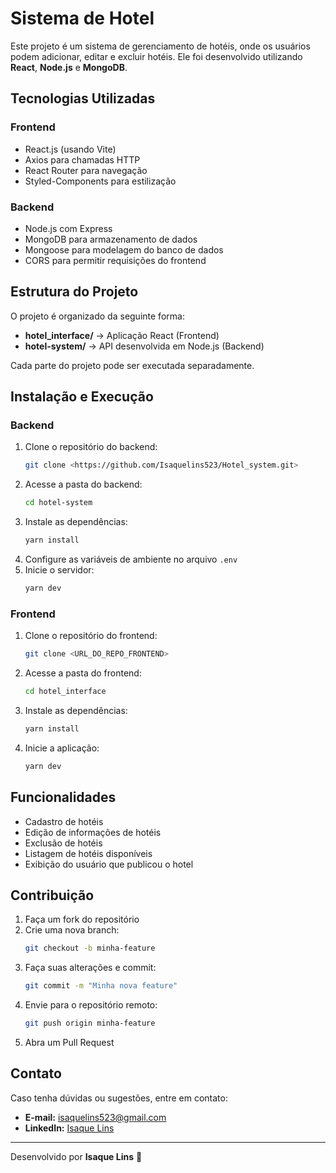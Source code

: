 # Sistema de Hotel

Este projeto é um sistema de gerenciamento de hotéis, onde os usuários podem adicionar, editar e excluir hotéis. Ele foi desenvolvido utilizando **React**, **Node.js** e **MongoDB**.

## Tecnologias Utilizadas

### Frontend

- React.js (usando Vite)
- Axios para chamadas HTTP
- React Router para navegação
- Styled-Components para estilização

### Backend

- Node.js com Express
- MongoDB para armazenamento de dados
- Mongoose para modelagem do banco de dados
- CORS para permitir requisições do frontend

## Estrutura do Projeto

O projeto é organizado da seguinte forma:

- **hotel_interface/** → Aplicação React (Frontend)
- **hotel-system/** → API desenvolvida em Node.js (Backend)

Cada parte do projeto pode ser executada separadamente.

## Instalação e Execução

### Backend

1. Clone o repositório do backend:
   ```sh
   git clone <https://github.com/Isaquelins523/Hotel_system.git>
   ```
2. Acesse a pasta do backend:
   ```sh
   cd hotel-system
   ```
3. Instale as dependências:
   ```sh
   yarn install
   ```
4. Configure as variáveis de ambiente no arquivo `.env`
5. Inicie o servidor:
   ```sh
   yarn dev
   ```

### Frontend

1. Clone o repositório do frontend:
   ```sh
   git clone <URL_DO_REPO_FRONTEND>
   ```
2. Acesse a pasta do frontend:
   ```sh
   cd hotel_interface
   ```
3. Instale as dependências:
   ```sh
   yarn install
   ```
4. Inicie a aplicação:
   ```sh
   yarn dev
   ```

## Funcionalidades

- Cadastro de hotéis
- Edição de informações de hotéis
- Exclusão de hotéis
- Listagem de hotéis disponíveis
- Exibição do usuário que publicou o hotel

## Contribuição

1. Faça um fork do repositório
2. Crie uma nova branch:
   ```sh
   git checkout -b minha-feature
   ```
3. Faça suas alterações e commit:
   ```sh
   git commit -m "Minha nova feature"
   ```
4. Envie para o repositório remoto:
   ```sh
   git push origin minha-feature
   ```
5. Abra um Pull Request

## Contato

Caso tenha dúvidas ou sugestões, entre em contato:

- **E-mail:** [isaquelins523@gmail.com](mailto:isaquelins523@gmail.com)
- **LinkedIn:** [Isaque Lins](https://www.linkedin.com/in/isaque-lins/)

---

Desenvolvido por **Isaque Lins** 🚀
